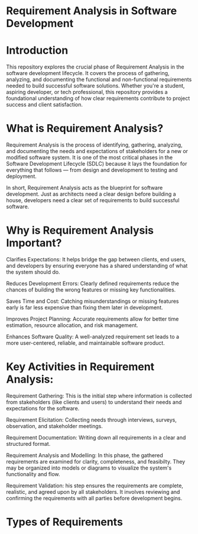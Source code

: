 # Requirement Analysis in Software Development

# Introduction
This repository explores the crucial phase of Requirement Analysis in the software development lifecycle. It covers the process of gathering, analyzing, and documenting the functional and non-functional requirements needed to build successful software solutions. Whether you're a student, aspiring developer, or tech professional, this repository provides a foundational understanding of how clear requirements contribute to project success and client satisfaction.


# What is Requirement Analysis?

Requirement Analysis is the process of identifying, gathering, analyzing, and documenting the needs and expectations of stakeholders for a new or modified software system. It is one of the most critical phases in the Software Development Lifecycle (SDLC) because it lays the foundation for everything that follows — from design and development to testing and deployment.

In short, Requirement Analysis acts as the blueprint for software development. Just as architects need a clear design before building a house, developers need a clear set of requirements to build successful software.


# Why is Requirement Analysis Important?

Clarifies Expectations: It helps bridge the gap between clients, end users, and developers by ensuring everyone has a shared understanding of what the system should do.

Reduces Development Errors: Clearly defined requirements reduce the chances of building the wrong features or missing key functionalities.

Saves Time and Cost: Catching misunderstandings or missing features early is far less expensive than fixing them later in development.

Improves Project Planning: Accurate requirements allow for better time estimation, resource allocation, and risk management.

Enhances Software Quality: A well-analyzed requirement set leads to a more user-centered, reliable, and maintainable software product.


# Key Activities in Requirement Analysis:

Requirement Gathering: This is the initial step where information is collected from stakeholders (like clients and users) to understand their needs and expectations for the software.

Requirement Elicitation: Collecting needs through interviews, surveys, observation, and stakeholder meetings.

Requirement Documentation: Writing down all requirements in a clear and structured format.

Requirement Analysis and Modelling: In this phase, the gathered requirements are examined for clarity, completeness, and feasibilty. They may be organized into models or diagrams to visualize the system's functionality and flow.

Requirement Validation: his step ensures the requirements are complete, realistic, and agreed upon by all stakeholders. It involves reviewing and confirming the requirements with all parties before development begins.


# Types of Requirements
